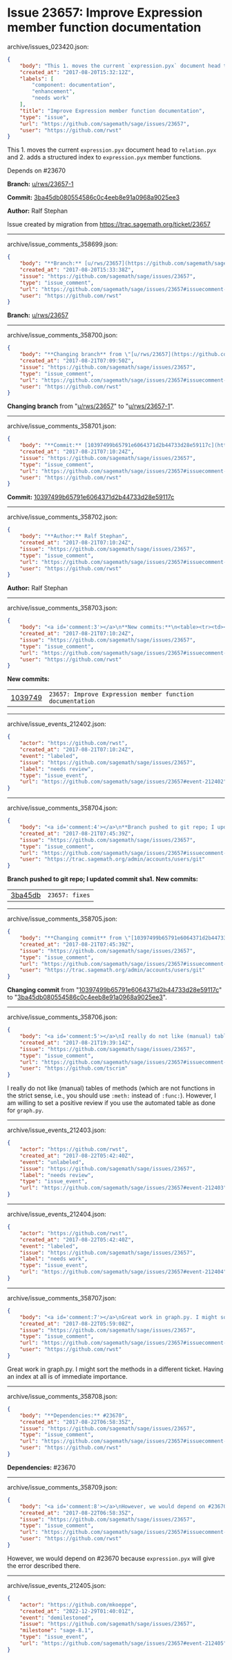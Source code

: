 # Issue 23657: Improve Expression member function documentation

archive/issues_023420.json:
```json
{
    "body": "This 1. moves the current `expression.pyx` document head to `relation.pyx` and 2. adds a structured index to `expression.pyx` member functions.\n\nDepends on #23670\n\n**Branch:** [u/rws/23657-1](https://github.com/sagemath/sagetrac-mirror/tree/u/rws/23657-1)\n\n**Commit:** [3ba45db080554586c0c4eeb8e91a0968a9025ee3](https://github.com/sagemath/sagetrac-mirror/commit/3ba45db080554586c0c4eeb8e91a0968a9025ee3)\n\n**Author:** Ralf Stephan\n\nIssue created by migration from https://trac.sagemath.org/ticket/23657\n\n",
    "created_at": "2017-08-20T15:32:12Z",
    "labels": [
        "component: documentation",
        "enhancement",
        "needs work"
    ],
    "title": "Improve Expression member function documentation",
    "type": "issue",
    "url": "https://github.com/sagemath/sage/issues/23657",
    "user": "https://github.com/rwst"
}
```
This 1. moves the current `expression.pyx` document head to `relation.pyx` and 2. adds a structured index to `expression.pyx` member functions.

Depends on #23670

**Branch:** [u/rws/23657-1](https://github.com/sagemath/sagetrac-mirror/tree/u/rws/23657-1)

**Commit:** [3ba45db080554586c0c4eeb8e91a0968a9025ee3](https://github.com/sagemath/sagetrac-mirror/commit/3ba45db080554586c0c4eeb8e91a0968a9025ee3)

**Author:** Ralf Stephan

Issue created by migration from https://trac.sagemath.org/ticket/23657





---

archive/issue_comments_358699.json:
```json
{
    "body": "**Branch:** [u/rws/23657](https://github.com/sagemath/sagetrac-mirror/tree/u/rws/23657)",
    "created_at": "2017-08-20T15:33:38Z",
    "issue": "https://github.com/sagemath/sage/issues/23657",
    "type": "issue_comment",
    "url": "https://github.com/sagemath/sage/issues/23657#issuecomment-358699",
    "user": "https://github.com/rwst"
}
```

**Branch:** [u/rws/23657](https://github.com/sagemath/sagetrac-mirror/tree/u/rws/23657)



---

archive/issue_comments_358700.json:
```json
{
    "body": "**Changing branch** from \"[u/rws/23657](https://github.com/sagemath/sagetrac-mirror/tree/u/rws/23657)\" to \"[u/rws/23657-1](https://github.com/sagemath/sagetrac-mirror/tree/u/rws/23657-1)\".",
    "created_at": "2017-08-21T07:09:50Z",
    "issue": "https://github.com/sagemath/sage/issues/23657",
    "type": "issue_comment",
    "url": "https://github.com/sagemath/sage/issues/23657#issuecomment-358700",
    "user": "https://github.com/rwst"
}
```

**Changing branch** from "[u/rws/23657](https://github.com/sagemath/sagetrac-mirror/tree/u/rws/23657)" to "[u/rws/23657-1](https://github.com/sagemath/sagetrac-mirror/tree/u/rws/23657-1)".



---

archive/issue_comments_358701.json:
```json
{
    "body": "**Commit:** [10397499b65791e6064371d2b44733d28e59117c](https://github.com/sagemath/sagetrac-mirror/commit/10397499b65791e6064371d2b44733d28e59117c)",
    "created_at": "2017-08-21T07:10:24Z",
    "issue": "https://github.com/sagemath/sage/issues/23657",
    "type": "issue_comment",
    "url": "https://github.com/sagemath/sage/issues/23657#issuecomment-358701",
    "user": "https://github.com/rwst"
}
```

**Commit:** [10397499b65791e6064371d2b44733d28e59117c](https://github.com/sagemath/sagetrac-mirror/commit/10397499b65791e6064371d2b44733d28e59117c)



---

archive/issue_comments_358702.json:
```json
{
    "body": "**Author:** Ralf Stephan",
    "created_at": "2017-08-21T07:10:24Z",
    "issue": "https://github.com/sagemath/sage/issues/23657",
    "type": "issue_comment",
    "url": "https://github.com/sagemath/sage/issues/23657#issuecomment-358702",
    "user": "https://github.com/rwst"
}
```

**Author:** Ralf Stephan



---

archive/issue_comments_358703.json:
```json
{
    "body": "<a id='comment:3'></a>\n**New commits:**\n<table><tr><td><a href=\"https://github.com/sagemath/sagetrac-mirror/commit/10397499b65791e6064371d2b44733d28e59117c\">1039749</a></td><td><code>23657: Improve Expression member function documentation</code></td></tr></table>\n",
    "created_at": "2017-08-21T07:10:24Z",
    "issue": "https://github.com/sagemath/sage/issues/23657",
    "type": "issue_comment",
    "url": "https://github.com/sagemath/sage/issues/23657#issuecomment-358703",
    "user": "https://github.com/rwst"
}
```

<a id='comment:3'></a>
**New commits:**
<table><tr><td><a href="https://github.com/sagemath/sagetrac-mirror/commit/10397499b65791e6064371d2b44733d28e59117c">1039749</a></td><td><code>23657: Improve Expression member function documentation</code></td></tr></table>




---

archive/issue_events_212402.json:
```json
{
    "actor": "https://github.com/rwst",
    "created_at": "2017-08-21T07:10:24Z",
    "event": "labeled",
    "issue": "https://github.com/sagemath/sage/issues/23657",
    "label": "needs review",
    "type": "issue_event",
    "url": "https://github.com/sagemath/sage/issues/23657#event-212402"
}
```



---

archive/issue_comments_358704.json:
```json
{
    "body": "<a id='comment:4'></a>\n**Branch pushed to git repo; I updated commit sha1.** **New commits:**\n<table><tr><td><a href=\"https://github.com/sagemath/sagetrac-mirror/commit/3ba45db080554586c0c4eeb8e91a0968a9025ee3\">3ba45db</a></td><td><code>23657: fixes</code></td></tr></table>\n",
    "created_at": "2017-08-21T07:45:39Z",
    "issue": "https://github.com/sagemath/sage/issues/23657",
    "type": "issue_comment",
    "url": "https://github.com/sagemath/sage/issues/23657#issuecomment-358704",
    "user": "https://trac.sagemath.org/admin/accounts/users/git"
}
```

<a id='comment:4'></a>
**Branch pushed to git repo; I updated commit sha1.** **New commits:**
<table><tr><td><a href="https://github.com/sagemath/sagetrac-mirror/commit/3ba45db080554586c0c4eeb8e91a0968a9025ee3">3ba45db</a></td><td><code>23657: fixes</code></td></tr></table>




---

archive/issue_comments_358705.json:
```json
{
    "body": "**Changing commit** from \"[10397499b65791e6064371d2b44733d28e59117c](https://github.com/sagemath/sagetrac-mirror/commit/10397499b65791e6064371d2b44733d28e59117c)\" to \"[3ba45db080554586c0c4eeb8e91a0968a9025ee3](https://github.com/sagemath/sagetrac-mirror/commit/3ba45db080554586c0c4eeb8e91a0968a9025ee3)\".",
    "created_at": "2017-08-21T07:45:39Z",
    "issue": "https://github.com/sagemath/sage/issues/23657",
    "type": "issue_comment",
    "url": "https://github.com/sagemath/sage/issues/23657#issuecomment-358705",
    "user": "https://trac.sagemath.org/admin/accounts/users/git"
}
```

**Changing commit** from "[10397499b65791e6064371d2b44733d28e59117c](https://github.com/sagemath/sagetrac-mirror/commit/10397499b65791e6064371d2b44733d28e59117c)" to "[3ba45db080554586c0c4eeb8e91a0968a9025ee3](https://github.com/sagemath/sagetrac-mirror/commit/3ba45db080554586c0c4eeb8e91a0968a9025ee3)".



---

archive/issue_comments_358706.json:
```json
{
    "body": "<a id='comment:5'></a>\nI really do not like (manual) tables of methods (which are not functions in the strict sense, i.e., you should use `:meth:` instead of `:func:`). However, I am willing to set a positive review if you use the automated table as done for `graph.py`.",
    "created_at": "2017-08-21T19:39:14Z",
    "issue": "https://github.com/sagemath/sage/issues/23657",
    "type": "issue_comment",
    "url": "https://github.com/sagemath/sage/issues/23657#issuecomment-358706",
    "user": "https://github.com/tscrim"
}
```

<a id='comment:5'></a>
I really do not like (manual) tables of methods (which are not functions in the strict sense, i.e., you should use `:meth:` instead of `:func:`). However, I am willing to set a positive review if you use the automated table as done for `graph.py`.



---

archive/issue_events_212403.json:
```json
{
    "actor": "https://github.com/rwst",
    "created_at": "2017-08-22T05:42:40Z",
    "event": "unlabeled",
    "issue": "https://github.com/sagemath/sage/issues/23657",
    "label": "needs review",
    "type": "issue_event",
    "url": "https://github.com/sagemath/sage/issues/23657#event-212403"
}
```



---

archive/issue_events_212404.json:
```json
{
    "actor": "https://github.com/rwst",
    "created_at": "2017-08-22T05:42:40Z",
    "event": "labeled",
    "issue": "https://github.com/sagemath/sage/issues/23657",
    "label": "needs work",
    "type": "issue_event",
    "url": "https://github.com/sagemath/sage/issues/23657#event-212404"
}
```



---

archive/issue_comments_358707.json:
```json
{
    "body": "<a id='comment:7'></a>\nGreat work in graph.py. I might sort the methods in a different ticket. Having an index at all is of immediate importance.",
    "created_at": "2017-08-22T05:59:08Z",
    "issue": "https://github.com/sagemath/sage/issues/23657",
    "type": "issue_comment",
    "url": "https://github.com/sagemath/sage/issues/23657#issuecomment-358707",
    "user": "https://github.com/rwst"
}
```

<a id='comment:7'></a>
Great work in graph.py. I might sort the methods in a different ticket. Having an index at all is of immediate importance.



---

archive/issue_comments_358708.json:
```json
{
    "body": "**Dependencies:** #23670",
    "created_at": "2017-08-22T06:58:35Z",
    "issue": "https://github.com/sagemath/sage/issues/23657",
    "type": "issue_comment",
    "url": "https://github.com/sagemath/sage/issues/23657#issuecomment-358708",
    "user": "https://github.com/rwst"
}
```

**Dependencies:** #23670



---

archive/issue_comments_358709.json:
```json
{
    "body": "<a id='comment:8'></a>\nHowever, we would depend on #23670 because `expression.pyx` will give the error described there.",
    "created_at": "2017-08-22T06:58:35Z",
    "issue": "https://github.com/sagemath/sage/issues/23657",
    "type": "issue_comment",
    "url": "https://github.com/sagemath/sage/issues/23657#issuecomment-358709",
    "user": "https://github.com/rwst"
}
```

<a id='comment:8'></a>
However, we would depend on #23670 because `expression.pyx` will give the error described there.



---

archive/issue_events_212405.json:
```json
{
    "actor": "https://github.com/mkoeppe",
    "created_at": "2022-12-29T01:40:01Z",
    "event": "demilestoned",
    "issue": "https://github.com/sagemath/sage/issues/23657",
    "milestone": "sage-8.1",
    "type": "issue_event",
    "url": "https://github.com/sagemath/sage/issues/23657#event-212405"
}
```
